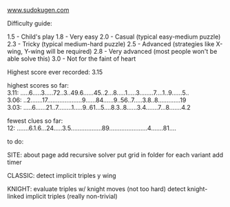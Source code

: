 www.sudokugen.com

Difficulty guide:

1.5 - Child's play
1.8 - Very easy
2.0 - Casual (typical easy-medium puzzle)
2.3 - Tricky (typical medium-hard puzzle)
2.5 - Advanced (strategies like X-wing, Y-wing will be required)
2.8 - Very advanced (most people won't be able solve this)
3.0 - Not for the faint of heart

Highest score ever recorded: 3.15

highest scores so far:  
3.11: .....6.....3.....72..3..49.6......45..2...8.....1.....3........7....1..9......5..  
3.06: ..2.......17....................9......84......9..56..7.....3.8..8.............19  
3.03: .....6......21..7........1.....9..61...5....8.3..8......3.4.......7...8.......4.2  

fewest clues so far:  
12: .......6.1.6...24.....3.5..................89......................4.......81....  

to do:

SITE:
about page
add recursive solver
put grid in folder for each variant
add timer

CLASSIC:
detect implicit triples
y wing

KNIGHT:
evaluate triples w/ knight moves (not too hard)
detect knight-linked implicit triples (really non-trivial)